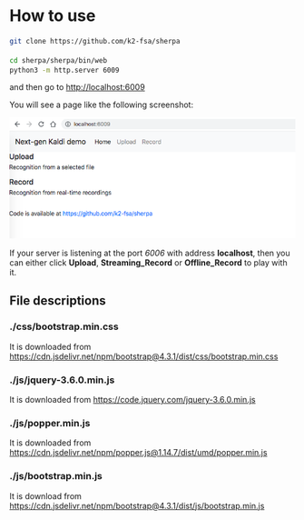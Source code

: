 # How to use

```bash
git clone https://github.com/k2-fsa/sherpa

cd sherpa/sherpa/bin/web
python3 -m http.server 6009
```
and then go to <http://localhost:6009>

You will see a page like the following screenshot:

![Screenshot if you visit http://localhost:6009](./pic/web-ui.png)

If your server is listening at the port *6006* with address **localhost**,
then you can either click **Upload**, **Streaming_Record** or **Offline_Record** to play with it.

## File descriptions

### ./css/bootstrap.min.css

It is downloaded from https://cdn.jsdelivr.net/npm/bootstrap@4.3.1/dist/css/bootstrap.min.css

### ./js/jquery-3.6.0.min.js

It is downloaded from https://code.jquery.com/jquery-3.6.0.min.js

### ./js/popper.min.js

It is downloaded from https://cdn.jsdelivr.net/npm/popper.js@1.14.7/dist/umd/popper.min.js

### ./js/bootstrap.min.js

It is download from https://cdn.jsdelivr.net/npm/bootstrap@4.3.1/dist/js/bootstrap.min.js
